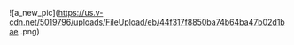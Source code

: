 ![a_new_pic](https://us.v-cdn.net/5019796/uploads/FileUpload/eb/44f317f8850ba74b64ba47b02d1bae .png)
